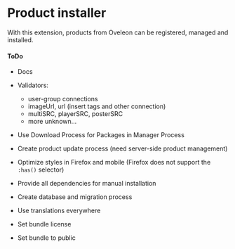# Product installer
With this extension, products from Oveleon can be registered, managed and installed.

#### ToDo
- Docs
- Validators:
  - user-group connections
  - imageUrl, url (insert tags and other connection)
  - multiSRC, playerSRC, posterSRC
  - more unknown...
- Use Download Process for Packages in Manager Process
- Create product update process (need server-side product management)
- Optimize styles in Firefox and mobile (Firefox does not support the `:has()` selector)
- Provide all dependencies for manual installation
- Create database and migration process
- Use translations everywhere

- Set bundle license
- Set bundle to public
